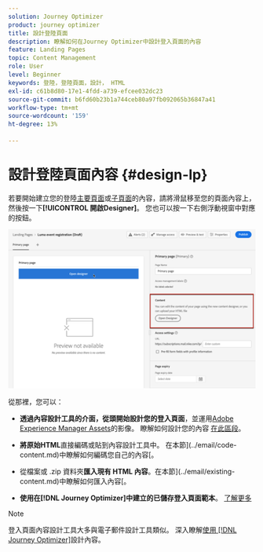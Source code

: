 ```yaml
---
solution: Journey Optimizer
product: journey optimizer
title: 設計登陸頁面
description: 瞭解如何在Journey Optimizer中設計登入頁面的內容
feature: Landing Pages
topic: Content Management
role: User
level: Beginner
keywords: 登陸，登陸頁面，設計， HTML
exl-id: c61b8d80-17e1-4fdd-a739-efcee032dc23
source-git-commit: b6fd60b23b1a744ceb80a97fb092065b36847a41
workflow-type: tm+mt
source-wordcount: '159'
ht-degree: 13%

---
```


# 設計登陸頁面內容 {#design-lp}

若要開始建立您的登陸[主要頁面](create-lp.md#configure-primary-page)或[子頁面](create-lp.md#configure-subpages)的內容，請將滑鼠移至您的頁面內容上，然後按一下&#x200B;**[!UICONTROL 開啟Designer]**。 您也可以按一下右側浮動視窗中對應的按鈕。

![](assets/lp_open-designer.png)

從那裡，您可以：

* **透過內容設計工具的介面，從頭開始設計您的登入頁面**，並運用[Adobe Experience Manager Assets](../integrations/assets.md)的影像。 瞭解如何設計您的內容<!--or use built-in templates--> [在此區段](../email/content-from-scratch.md)。

* **將原始HTML**&#x200B;直接編碼或貼到內容設計工具中。 在本節](../email/code-content.md)中瞭解如何編碼您自己的內容[。

* 從檔案或 .zip 資料夾&#x200B;**匯入現有 HTML 內容**。在本節](../email/existing-content.md)中瞭解如何匯入內容[。

* **使用在[!DNL Journey Optimizer]中建立的已儲存登入頁面範本**。 [了解更多](lp-templates.md)

>[!NOTE]
>
>登入頁面內容設計工具大多與電子郵件設計工具類似。 深入瞭解[使用 [!DNL Journey Optimizer]](../email/get-started-email-design.md)設計內容。
